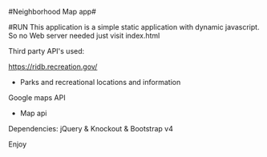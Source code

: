 #Neighborhood Map app#

#RUN
This application is a simple static application with dynamic javascript.
So no Web server needed just visit index.html


Third party API's used:

https://ridb.recreation.gov/
- Parks and recreational locations and information

Google maps API
- Map api


Dependencies: jQuery & Knockout & Bootstrap v4

Enjoy
